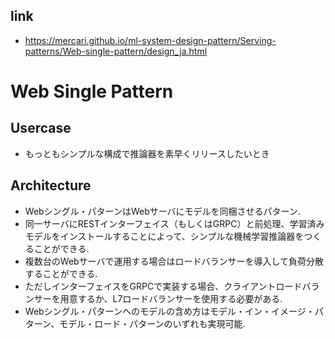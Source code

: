 ## link
- https://mercari.github.io/ml-system-design-pattern/Serving-patterns/Web-single-pattern/design_ja.html


# Web Single Pattern 

## Usercase

- もっともシンプルな構成で推論器を素早くリリースしたいとき

## Architecture

- Webシングル・パターンはWebサーバにモデルを同梱させるパターン.
- 同一サーバにRESTインターフェイス（もしくはGRPC）と前処理、学習済みモデルをインストールすることによって、シンプルな機械学習推論器をつくることができる.
- 複数台のWebサーバで運用する場合はロードバランサーを導入して負荷分散することができる. 
- ただしインターフェイスをGRPCで実装する場合、クライアントロードバランサーを用意するか、L7ロードバランサーを使用する必要がある.
- Webシングル・パターンへのモデルの含め方はモデル・イン・イメージ・パターン、モデル・ロード・パターンのいずれも実現可能.
